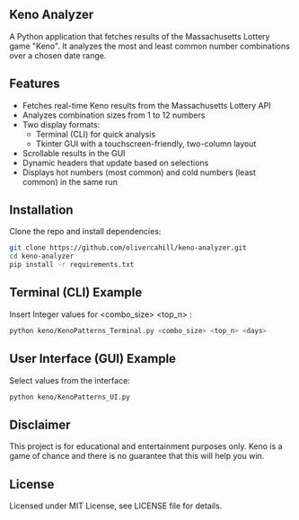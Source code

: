 ## Keno Analyzer

A Python application that fetches results of the Massachusetts Lottery game "Keno". It analyzes the most and least common number combinations over a chosen date range.

## Features
- Fetches real-time Keno results from the Massachusetts Lottery API
- Analyzes combination sizes from 1 to 12 numbers
- Two display formats:
  - Terminal (CLI) for quick analysis
  - Tkinter GUI with a touchscreen-friendly, two-column layout
- Scrollable results in the GUI
- Dynamic headers that update based on selections
- Displays hot numbers (most common) and cold numbers (least common) in the same run

## Installation
Clone the repo and install dependencies:
```bash
git clone https://github.com/olivercahill/keno-analyzer.git
cd keno-analyzer
pip install -r requirements.txt
```

## Terminal (CLI) Example
Insert Integer values for <combo_size> <top_n> <days> : 
```bash
python keno/KenoPatterns_Terminal.py <combo_size> <top_n> <days>
```

## User Interface (GUI) Example
Select values from the interface:
```bash
python keno/KenoPatterns_UI.py
```

## Disclaimer
This project is for educational and entertainment purposes only. Keno is a game of chance and there is no guarantee that this will help you win.

## License
Licensed under MIT License, see LICENSE file for details.